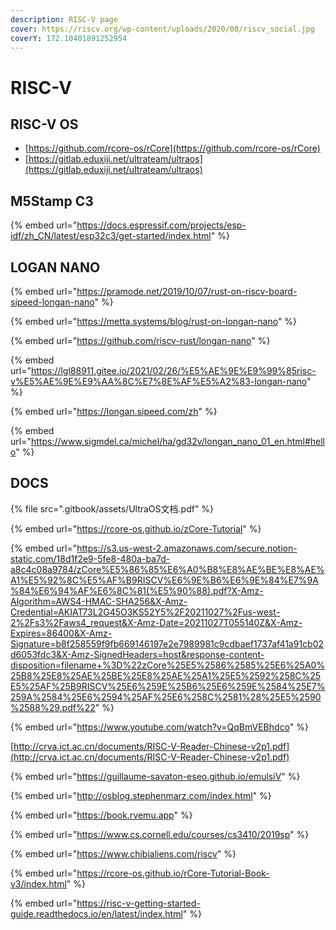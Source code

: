 ```yaml
---
description: RISC-V page
cover: https://riscv.org/wp-content/uploads/2020/08/riscv_social.jpg
coverY: 172.10401891252954
---
```


# RISC-V

##

## RISC-V OS

* [https://github.com/rcore-os/rCore](https://github.com/rcore-os/rCore)
* [https://gitlab.eduxiji.net/ultrateam/ultraos](https://gitlab.eduxiji.net/ultrateam/ultraos)

## M5Stamp C3

{% embed url="https://docs.espressif.com/projects/esp-idf/zh_CN/latest/esp32c3/get-started/index.html" %}

## LOGAN NANO

{% embed url="https://pramode.net/2019/10/07/rust-on-riscv-board-sipeed-longan-nano" %}

{% embed url="https://metta.systems/blog/rust-on-longan-nano" %}

{% embed url="https://github.com/riscv-rust/longan-nano" %}

{% embed url="https://lgl88911.gitee.io/2021/02/26/%E5%AE%9E%E9%99%85risc-v%E5%AE%9E%E9%AA%8C%E7%8E%AF%E5%A2%83-longan-nano" %}

{% embed url="https://longan.sipeed.com/zh" %}

{% embed url="https://www.sigmdel.ca/michel/ha/gd32v/longan_nano_01_en.html#hello" %}

## DOCS



{% file src=".gitbook/assets/UltraOS文档.pdf" %}



{% embed url="https://rcore-os.github.io/zCore-Tutorial" %}

{% embed url="https://s3.us-west-2.amazonaws.com/secure.notion-static.com/18d1f2e9-5fe8-480a-ba7d-a8c4c08a9784/zCore%E5%86%85%E6%A0%B8%E8%AE%BE%E8%AE%A1%E5%92%8C%E5%AF%B9RISCV%E6%9E%B6%E6%9E%84%E7%9A%84%E6%94%AF%E6%8C%81(%E5%90%88).pdf?X-Amz-Algorithm=AWS4-HMAC-SHA256&X-Amz-Credential=AKIAT73L2G45O3KS52Y5%2F20211027%2Fus-west-2%2Fs3%2Faws4_request&X-Amz-Date=20211027T055140Z&X-Amz-Expires=86400&X-Amz-Signature=b8f258559f9fb669146197e2e7989981c9cdbaef1737af41a91cb02d6053fdc3&X-Amz-SignedHeaders=host&response-content-disposition=filename+%3D%22zCore%25E5%2586%2585%25E6%25A0%25B8%25E8%25AE%25BE%25E8%25AE%25A1%25E5%2592%258C%25E5%25AF%25B9RISCV%25E6%259E%25B6%25E6%259E%2584%25E7%259A%2584%25E6%2594%25AF%25E6%258C%2581%28%25E5%2590%2588%29.pdf%22" %}

{% embed url="https://www.youtube.com/watch?v=QqBmVEBhdco" %}

[http://crva.ict.ac.cn/documents/RISC-V-Reader-Chinese-v2p1.pdf](http://crva.ict.ac.cn/documents/RISC-V-Reader-Chinese-v2p1.pdf)

{% embed url="https://guillaume-savaton-eseo.github.io/emulsiV" %}

{% embed url="http://osblog.stephenmarz.com/index.html" %}

{% embed url="https://book.rvemu.app" %}

{% embed url="https://www.cs.cornell.edu/courses/cs3410/2019sp" %}

{% embed url="https://www.chibialiens.com/riscv" %}

{% embed url="https://rcore-os.github.io/rCore-Tutorial-Book-v3/index.html" %}

{% embed url="https://risc-v-getting-started-guide.readthedocs.io/en/latest/index.html" %}
